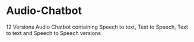 # Audio-Chatbot
12 Versions Audio Chatbot containing Speech to text, Text to Speech, Text to text and Speech to Speech versions
